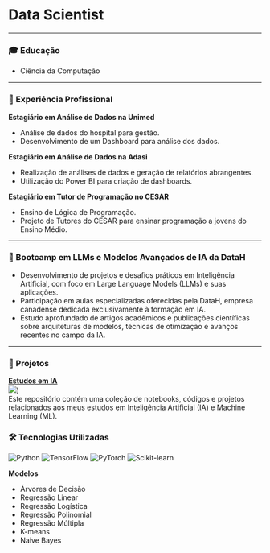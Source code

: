 # Data Scientist
---

### 🎓 Educação
- Ciência da Computação

---

### 💼 Experiência Profissional
**Estagiário em Análise de Dados na Unimed**  
- Análise de dados do hospital para gestão.  
- Desenvolvimento de um Dashboard para análise dos dados.

**Estagiário em Análise de Dados na Adasi**  
- Realização de análises de dados e geração de relatórios abrangentes.  
- Utilização do Power BI para criação de dashboards.

**Estagiário em Tutor de Programação no CESAR**  
- Ensino de Lógica de Programação.  
- Projeto de Tutores do CESAR para ensinar programação a jovens do Ensino Médio.

---

### 🚀 Bootcamp em LLMs e Modelos Avançados de IA da DataH
- Desenvolvimento de projetos e desafios práticos em Inteligência Artificial, com foco em Large Language Models (LLMs) e suas aplicações.  
- Participação em aulas especializadas oferecidas pela DataH, empresa canadense dedicada exclusivamente à formação em IA.  
- Estudo aprofundado de artigos acadêmicos e publicações científicas sobre arquiteturas de modelos, técnicas de otimização e avanços recentes no campo da IA.

---


### 📂 Projetos
[**Estudos em IA**](https://github.com/LuizAz3vedo/AI-Study)  
<img src="/assets/ml.jpeg">)  
Este repositório contém uma coleção de notebooks, códigos e projetos relacionados aos meus estudos em Inteligência Artificial (IA) e Machine Learning (ML).

### 🛠️ Tecnologias Utilizadas
![Python](https://img.shields.io/badge/Python-3776AB?style=for-the-badge&logo=python&logoColor=white)
![TensorFlow](https://img.shields.io/badge/TensorFlow-FF6F00?style=for-the-badge&logo=tensorflow&logoColor=white)
![PyTorch](https://img.shields.io/badge/PyTorch-EE4C2C?style=for-the-badge&logo=pytorch&logoColor=white)
![Scikit-learn](https://img.shields.io/badge/Scikit_learn-F7931E?style=for-the-badge&logo=scikit-learn&logoColor=white) 

**Modelos**  
- Árvores de Decisão  
- Regressão Linear  
- Regressão Logística  
- Regressão Polinomial  
- Regressão Múltipla  
- K-means  
- Naive Bayes
